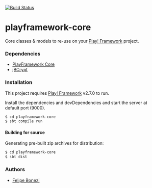 [![Build Status](https://travis-ci.com/justapagamentos/playframework-core.svg?branch=master)](https://travis-ci.com/justapagamentos/playframework-core)

# playframework-core
Core classes &amp; models to re-use on your [Play! Framework](https://playframework.com/) project.

### Dependencies

  - [PlayFramework Core](https://github.com/justapagamentos/playframework-core)
  - [jBCrypt](https://www.mindrot.org/projects/jBCrypt/)

### Installation

This project requires [Play! Framework](https://playframework.com/) v2.7.0 to run.

Install the dependencies and devDependencies and start the server at default port (9000).

```sh
$ cd playframework-core
$ sbt compile run
```

#### Building for source
Generating pre-built zip archives for distribution:
```sh
$ cd playframework-core
$ sbt dist
```

### Authors

  - [Felipe Bonezi](mailto:felipebonezi@gmail.com)
